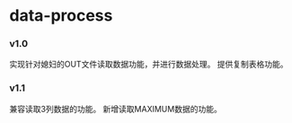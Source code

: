 # data-process

### v1.0
实现针对媳妇的OUT文件读取数据功能，并进行数据处理。
提供复制表格功能。

### v1.1
兼容读取3列数据的功能。
新增读取MAXIMUM数据的功能。

